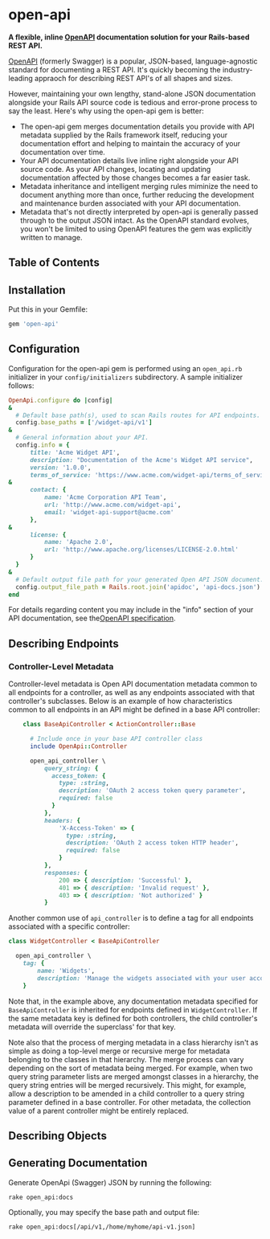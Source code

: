 # open-api

**A flexible, inline [OpenAPI](https://github.com/OAI/OpenAPI-Specification) documentation solution
for your Rails-based REST API.**

[OpenAPI](https://github.com/OAI/OpenAPI-Specification) (formerly Swagger) is a popular,
JSON-based, language-agnostic standard for documenting a REST API.  It's quickly becoming the
industry-leading appraoch for describing REST API's of all shapes and sizes.

However, maintaining your own lengthy, stand-alone JSON documentation alongside your Rails API
source code is tedious and error-prone process to say the least.  Here's why using the open-api gem
is better:

+ The open-api gem merges documentation details you provide with API metadata supplied by the
  Rails framework itself, reducing your documentation effort and helping to maintain the accuracy
  of your documentation over time.
+ Your API documentation details live inline right alongside your API source code.  As your API
  changes, locating and updating documentation affected by those changes becomes a far easier task.
+ Metadata inheritance and intelligent merging rules miminize the need to document anything more
  than once, further reducing the development and maintenance burden associated with your API
  documentation.
+ Metadata that's not directly interpreted by open-api is generally passed through to the output
  JSON intact.  As the OpenAPI standard evolves, you won't be limited to using OpenAPI features the
  gem was explicitly written to manage.

## Table of Contents

## Installation

Put this in your Gemfile:

``` ruby
gem 'open-api'
```
## Configuration

Configuration for the open-api gem is performed using an `open_api.rb` initializer in your
`config/initializers` subdirectory.  A sample initializer follows:

``` ruby
OpenApi.configure do |config|
&
  # Default base path(s), used to scan Rails routes for API endpoints.
  config.base_paths = ['/widget-api/v1']
&
  # General information about your API.
  config.info = {
      title: 'Acme Widget API',
      description: "Documentation of the Acme's Widget API service",
      version: '1.0.0',
      terms_of_service: 'https://www.acme.com/widget-api/terms_of_service',
&
      contact: {
          name: 'Acme Corporation API Team',
          url: 'http://www.acme.com/widget-api',
          email: 'widget-api-support@acme.com'
      },
&
      license: {
          name: 'Apache 2.0',
          url: 'http://www.apache.org/licenses/LICENSE-2.0.html'
      }
  }
&
  # Default output file path for your generated Open API JSON document.
  config.output_file_path = Rails.root.join('apidoc', 'api-docs.json')
end
```

For details regarding content you may include in the "info" section of your API documentation, see
the[OpenAPI specification](https://github.com/OAI/OpenAPI-Specification/blob/master/versions/2.0.md#infoObject).


## Describing Endpoints

### Controller-Level Metadata

Controller-level metadata is Open API documentation metadata common to all endpoints for a
controller, as well as any endpoints associated with that controller's subclasses.  Below is an
example of how characteristics common to all endpoints in an API might be defined in a base API
controller:
``` ruby
    class BaseApiController < ActionController::Base

      # Include once in your base API controller class
      include OpenApi::Controller

      open_api_controller \
          query_string: {
            access_token: {
              type: :string,
              description: 'OAuth 2 access token query parameter',
              required: false
            }
          },
          headers: {
              'X-Access-Token' => {
                type: :string,
                description: 'OAuth 2 access token HTTP header',
                required: false
              }
          },
          responses: {
              200 => { description: 'Successful' },
              401 => { description: 'Invalid request' },
              403 => { description: 'Not authorized' }
          }
```

Another common use of `api_controller` is to define a tag for all endpoints associated with a
specific controller:
``` ruby
class WidgetController < BaseApiController

  open_api_controller \
    tag: {
        name: 'Widgets',
        description: 'Manage the widgets associated with your user account'
    }
```
Note that, in the example above, any documentation metadata specified for `BaseApiController` is
inherited for endpoints defined in `WidgetController`.  If the same metadata key is defined for both
controllers, the child controller's metadata will override the superclass' for that key.

Note also that the process of merging metadata in a class hierarchy isn't as simple as doing a
top-level merge or recursive merge for metadata belonging to the classes in that hierarchy.  The
merge process can vary depending on the sort of metadata being merged.  For example, when two query
string parameter lists are merged amongst classes in a hierarchy, the query string entries will be
merged recursively.  This might, for example, allow a description to be amended in a child
controller to a query string parameter defined in a base controller.  For other metadata, the
collection value of a parent controller might be entirely replaced.


## Describing Objects
## Generating Documentation

Generate OpenApi (Swagger) JSON by running the following:

    rake open_api:docs

Optionally, you may specify the base path and output file:

    rake open_api:docs[/api/v1,/home/myhome/api-v1.json]
